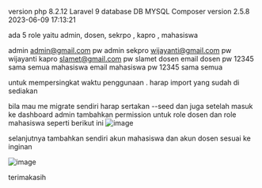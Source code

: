 
version php 8.2.12
Laravel 9
database DB MYSQL
Composer version 2.5.8 2023-06-09 17:13:21

ada 5 role yaitu admin, dosen, sekrpo , kapro , mahasiswa


admin admin@gmail.com pw admin
sekpro wijayanti@gmail.com  pw wijayanti
kapro slamet@gmail.com pw slamet
dosen email dosen pw 12345 sama semua
mahasiswa email mahasiswa pw 12345 sama semua 

untuk mempersingkat waktu penggunaan . harap import yang sudah di sediakan 

bila mau me migrate sendiri harap sertakan --seed dan juga setelah masuk ke dashboard admin tambahkan permission untuk role dosen dan role mahasiswa seperti berikut ini
![image](https://github.com/agung125/Aplikasi-Pengajuan-Judul-Skripsi/assets/93768289/3532af26-9a6c-4c49-b955-e692e5f1f217)

selanjutnya tambahkan sendiri akun mahasiswa dan akun dosen sesuai ke inginan

![image](https://github.com/agung125/Aplikasi-Pengajuan-Judul-Skripsi/assets/93768289/9a25f79a-49c1-427c-b704-08dd1853dcdd)


terimakasih








